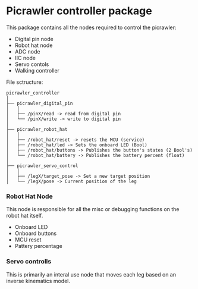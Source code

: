 # Picrawler controller package
This package contains all the nodes required to control the picrawler:
- Digital pin node
- Robot hat node
- ADC node
- IIC node
- Servo contols
- Walking controller

File sctructure:
```
picrawler_controller
│
├── picrawler_digital_pin
│   │
│   ├── /pinX/read -> read from digital pin
│   └── /pinX/write -> write to digital pin
│
├── picrawler_robot_hat
│   │
│   ├── /robot_hat/reset -> resets the MCU (service)
│   ├── /robot_hat/led -> Sets the onboard LED (Bool)
│   ├── /robot_hat/buttons -> Publishes the button's states (2 Bool's)
│   └── /robot_hat/battery -> Publishes the battery percent (float)
│
├── picrawler_servo_control
│   │
│   ├── /legX/target_pose -> Set a new target position
│   └── /legX/pose -> Current position of the leg
```

### Robot Hat Node
This node is responsible for all the misc or debugging functions on the robot hat itself. 
- Onboard LED
- Onboard buttons
- MCU reset
- Pattery percentage

### Servo controlls
This is primarily an interal use node that moves each leg based on an inverse kinematics model.